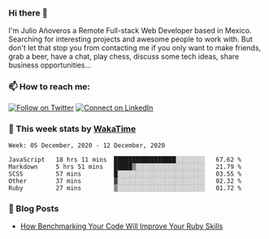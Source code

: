 ### Hi there 👋

I'm Julio Añoveros a Remote Full-stack Web Developer based in Mexico. Searching for interesting projects and awesome people to work with. But don't let that stop you from contacting me if you only want to make friends, grab a beer, have a chat, play chess, discuss some tech ideas, share business opportunities... 

### :mailbox: How to reach me:

[![Follow on Twitter](https://img.shields.io/badge/--twitter?label=Twitter&logo=Twitter&style=social)](https://twitter.com/AnoverosJulio) [![Connect on LinkedIn](https://img.shields.io/badge/--linkedin?label=LinkedIn&logo=LinkedIn&style=social)](https://www.linkedin.com/in/jubaan)

### :construction_worker: This week stats by [WakaTime]('https://wakatime.com')
<!--START_SECTION:waka-->
```text
Week: 05 December, 2020 - 12 December, 2020

JavaScript   18 hrs 11 mins  █████████████████░░░░░░░░   67.62 % 
Markdown     5 hrs 51 mins   █████▒░░░░░░░░░░░░░░░░░░░   21.79 % 
SCSS         57 mins         █░░░░░░░░░░░░░░░░░░░░░░░░   03.55 % 
Other        37 mins         ▓░░░░░░░░░░░░░░░░░░░░░░░░   02.32 % 
Ruby         27 mins         ▒░░░░░░░░░░░░░░░░░░░░░░░░   01.72 % 
```
<!--END_SECTION:waka-->

### :newspaper: Blog Posts
<!-- BLOG-POST-LIST:START -->
- [How Benchmarking Your Code Will Improve Your Ruby Skills](https://dev.to/jubaan/how-benchmarking-your-code-will-improve-your-ruby-skills-2m83)
<!-- BLOG-POST-LIST:END -->


